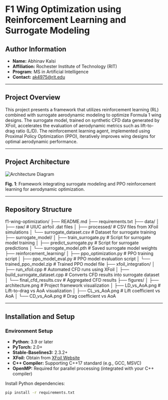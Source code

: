 # F1 Wing Optimization using Reinforcement Learning and Surrogate Modeling

## Author Information

- **Name:** Abhinav Kalsi  
- **Affiliation:** Rochester Institute of Technology (RIT)  
- **Program:** MS in Artificial Intelligence  
- **Contact:** ak4975@rit.edu  

---

## Project Overview

This project presents a framework that utilizes reinforcement learning (RL) combined with surrogate aerodynamic modeling to optimize Formula 1 wing designs. The surrogate model, trained on synthetic CFD data generated by XFoil, accelerates the evaluation of aerodynamic metrics such as lift-to-drag ratio (L/D). The reinforcement learning agent, implemented using Proximal Policy Optimization (PPO), iteratively improves wing designs for optimal aerodynamic performance.

---

## Project Architecture

![Architecture Diagram](figures/ppo.png)

**Fig. 1**: Framework integrating surrogate modeling and PPO reinforcement learning for aerodynamic optimization.

---

## Repository Structure
f1-wing-optimization/ ├── README.md ├── requirements.txt ├── data/ │ ├── raw/ # UIUC airfoil .dat files │ ├── processed/ # CSV files from XFoil simulations │ └── surrogate_dataset.csv # Dataset for surrogate training ├── surrogate_model/ │ ├── train_surrogate.py # Script for surrogate model training │ ├── predict_surrogate.py # Script for surrogate predictions │ └── surrogate_model.pth # Saved surrogate model weights ├── reinforcement_learning/ │ ├── ppo_optimization.py # PPO training script │ ├── ppo_model_eval.py # PPO model evaluation script │ └── trained_ppo_model.zip # Trained PPO model file ├── xfoil_integration/ │ ├── run_xfoil.cpp # Automated CFD runs using XFoil │ ├── build_surrogate_dataset.cpp # Converts CFD results into surrogate dataset │ └── final_cfd_results.csv # Aggregated CFD results ├── figures/ │ ├── architecture.png # Project framework visualization │ ├── LD_vs_AoA.png # Lift-to-drag vs AoA visualization │ ├── CL_vs_AoA.png # Lift coefficient vs AoA │ └── CD_vs_AoA.png # Drag coefficient vs AoA 

---

## Installation and Setup

### Environment Setup

- **Python:** 3.9 or later
- **PyTorch:** 2.0+
- **Stable-Baselines3:** 2.3.2+
- **XFoil:** Obtain from [XFoil Website](https://web.mit.edu/drela/Public/web/xfoil/)
- **C++ Compiler:** Supporting C++17 standard (e.g., GCC, MSVC)
- **OpenMP:** Required for parallel processing (integrated with your C++ compiler)

Install Python dependencies:

```bash
pip install -r requirements.txt

